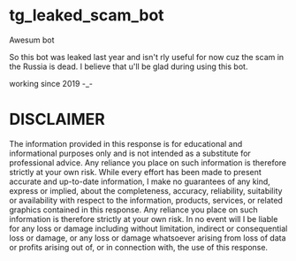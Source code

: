 # tg_leaked_scam_bot
Awesum bot

So this bot was leaked last year and isn't rly useful for now cuz the scam in the Russia is dead.
I believe that u'll be glad during using this bot.

working since 2019 -_-

# DISCLAIMER
The information provided in this response is for educational and informational purposes only and is not intended as a substitute for professional advice. Any reliance you place on such information is therefore strictly at your own risk. While every effort has been made to present accurate and up-to-date information, I make no guarantees of any kind, express or implied, about the completeness, accuracy, reliability, suitability or availability with respect to the information, products, services, or related graphics contained in this response. Any reliance you place on such information is therefore strictly at your own risk. In no event will I be liable for any loss or damage including without limitation, indirect or consequential loss or damage, or any loss or damage whatsoever arising from loss of data or profits arising out of, or in connection with, the use of this response.
